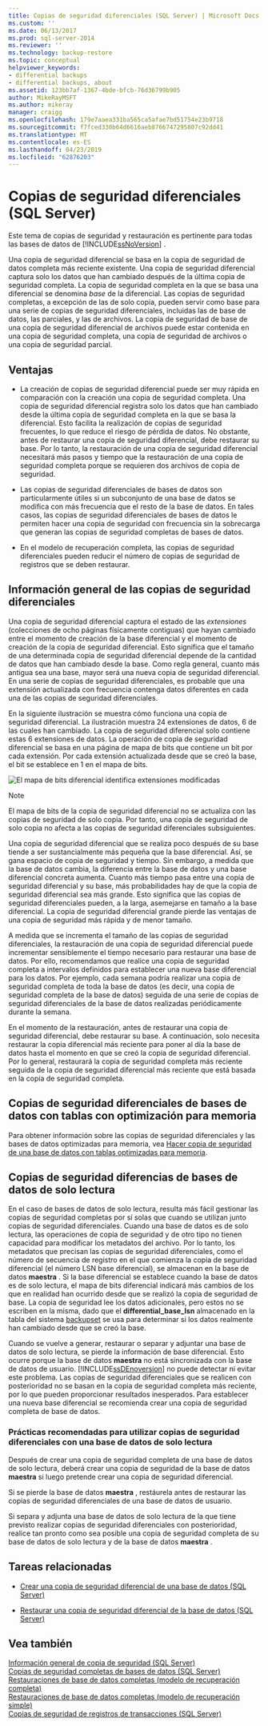 ```yaml
---
title: Copias de seguridad diferenciales (SQL Server) | Microsoft Docs
ms.custom: ''
ms.date: 06/13/2017
ms.prod: sql-server-2014
ms.reviewer: ''
ms.technology: backup-restore
ms.topic: conceptual
helpviewer_keywords:
- differential backups
- differential backups, about
ms.assetid: 123bb7af-1367-4bde-bfcb-76d36799b905
author: MikeRayMSFT
ms.author: mikeray
manager: craigg
ms.openlocfilehash: 179e7aaea331ba565ca5afae7bd51754e23b9718
ms.sourcegitcommit: f7fced330b64d6616aeb8766747295807c92dd41
ms.translationtype: MT
ms.contentlocale: es-ES
ms.lasthandoff: 04/23/2019
ms.locfileid: "62876203"
---
```

# <a name="differential-backups-sql-server"></a>Copias de seguridad diferenciales (SQL Server)
  Este tema de copias de seguridad y restauración es pertinente para todas las bases de datos de [!INCLUDE[ssNoVersion](../../includes/ssnoversion-md.md)] .  
  
 Una copia de seguridad diferencial se basa en la copia de seguridad de datos completa más reciente existente. Una copia de seguridad diferencial captura solo los datos que han cambiado después de la última copia de seguridad completa. La copia de seguridad completa en la que se basa una diferencial se denomina *base* de la diferencial. Las copias de seguridad completas, a excepción de las de solo copia, pueden servir como base para una serie de copias de seguridad diferenciales, incluidas las de base de datos, las parciales, y las de archivos. La copia de seguridad de base de una copia de seguridad diferencial de archivos puede estar contenida en una copia de seguridad completa, una copia de seguridad de archivos o una copia de seguridad parcial.  
  
  
##  <a name="Benefits"></a> Ventajas  
  
-   La creación de copias de seguridad diferencial puede ser muy rápida en comparación con la creación una copia de seguridad completa. Una copia de seguridad diferencial registra solo los datos que han cambiado desde la última copia de seguridad completa en la que se basa la diferencial. Esto facilita la realización de copias de seguridad frecuentes, lo que reduce el riesgo de pérdida de datos. No obstante, antes de restaurar una copia de seguridad diferencial, debe restaurar su base. Por lo tanto, la restauración de una copia de seguridad diferencial necesitará más pasos y tiempo que la restauración de una copia de seguridad completa porque se requieren dos archivos de copia de seguridad.  
  
-   Las copias de seguridad diferenciales de bases de datos son particularmente útiles si un subconjunto de una base de datos se modifica con más frecuencia que el resto de la base de datos. En tales casos, las copias de seguridad diferenciales de bases de datos le permiten hacer una copia de seguridad con frecuencia sin la sobrecarga que generan las copias de seguridad completas de bases de datos.  
  
-   En el modelo de recuperación completa, las copias de seguridad diferenciales pueden reducir el número de copias de seguridad de registros que se deben restaurar.  
  
##  <a name="Overview"></a> Información general de las copias de seguridad diferenciales  
 Una copia de seguridad diferencial captura el estado de las *extensiones* (colecciones de ocho páginas físicamente contiguas) que hayan cambiado entre el momento de creación de la base diferencial y el momento de creación de la copia de seguridad diferencial. Esto significa que el tamaño de una determinada copia de seguridad diferencial depende de la cantidad de datos que han cambiado desde la base. Como regla general, cuanto más antigua sea una base, mayor será una nueva copia de seguridad diferencial. En una serie de copias de seguridad diferenciales, es probable que una extensión actualizada con frecuencia contenga datos diferentes en cada una de las copias de seguridad diferenciales.  
  
 En la siguiente ilustración se muestra cómo funciona una copia de seguridad diferencial. La ilustración muestra 24 extensiones de datos, 6 de las cuales han cambiado. La copia de seguridad diferencial solo contiene estas 6 extensiones de datos. La operación de copia de seguridad diferencial se basa en una página de mapa de bits que contiene un bit por cada extensión. Por cada extensión actualizada desde que se creó la base, el bit se establece en 1 en el mapa de bits.  
  
 ![El mapa de bits diferencial identifica extensiones modificadas](../../database-engine/media/bnr-how-diff-backups-work.gif "El mapa de bits diferencial identifica extensiones modificadas")  
  
> [!NOTE]  
>  El mapa de bits de la copia de seguridad diferencial no se actualiza con las copias de seguridad de solo copia. Por tanto, una copia de seguridad de solo copia no afecta a las copias de seguridad diferenciales subsiguientes.  
  
 Una copia de seguridad diferencial que se realiza poco después de su base tiende a ser sustancialmente más pequeña que la base diferencial. Así, se gana espacio de copia de seguridad y tiempo. Sin embargo, a medida que la base de datos cambia, la diferencia entre la base de datos y una base diferencial concreta aumenta. Cuanto más tiempo pasa entre una copia de seguridad diferencial y su base, más probabilidades hay de que la copia de seguridad diferencial sea más grande. Esto significa que las copias de seguridad diferenciales pueden, a la larga, asemejarse en tamaño a la base diferencial. La copia de seguridad diferencial grande pierde las ventajas de una copia de seguridad más rápida y de menor tamaño.  
  
 A medida que se incrementa el tamaño de las copias de seguridad diferenciales, la restauración de una copia de seguridad diferencial puede incrementar sensiblemente el tiempo necesario para restaurar una base de datos. Por ello, recomendamos que realice una copia de seguridad completa a intervalos definidos para establecer una nueva base diferencial para los datos. Por ejemplo, cada semana podría realizar una copia de seguridad completa de toda la base de datos (es decir, una copia de seguridad completa de la base de datos) seguida de una serie de copias de seguridad diferenciales de la base de datos realizadas periódicamente durante la semana.  
  
 En el momento de la restauración, antes de restaurar una copia de seguridad diferencial, debe restaurar su base. A continuación, solo necesita restaurar la copia diferencial más reciente para poner al día la base de datos hasta el momento en que se creó la copia de seguridad diferencial. Por lo general, restaurará la copia de seguridad completa más reciente seguida de la copia de seguridad diferencial más reciente que está basada en la copia de seguridad completa.  
  
## <a name="differential-backups-of-databases-with-memory-optimized-tables"></a>Copias de seguridad diferenciales de bases de datos con tablas con optimización para memoria  
 Para obtener información sobre las copias de seguridad diferenciales y las bases de datos optimizadas para memoria, vea [Hacer copia de seguridad de una base de datos con tablas optimizadas para memoria](../in-memory-oltp/memory-optimized-tables.md).  
  
##  <a name="ReadOnlyDbs"></a> Copias de seguridad diferencias de bases de datos de solo lectura  
 En el caso de bases de datos de solo lectura, resulta más fácil gestionar las copias de seguridad completas por sí solas que cuando se utilizan junto copias de seguridad diferenciales. Cuando una base de datos es de solo lectura, las operaciones de copia de seguridad y de otro tipo no tienen capacidad para modificar los metadatos del archivo. Por lo tanto, los metadatos que precisan las copias de seguridad diferenciales, como el número de secuencia de registro en el que comienza la copia de seguridad diferencial (el número LSN base diferencial), se almacenan en la base de datos **maestra** . Si la base diferencial se establece cuando la base de datos es de solo lectura, el mapa de bits diferencial indicará más cambios de los que en realidad han ocurrido desde que se realizó la copia de seguridad de base. La copia de seguridad lee los datos adicionales, pero estos no se escriben en la misma, dado que el **differential_base_lsn** almacenado en la tabla del sistema [backupset](/sql/relational-databases/system-tables/backupset-transact-sql) se usa para determinar si los datos realmente han cambiado desde que se creó la base.  
  
 Cuando se vuelve a generar, restaurar o separar y adjuntar una base de datos de solo lectura, se pierde la información de base diferencial. Esto ocurre porque la base de datos **maestra** no está sincronizada con la base de datos de usuario. [!INCLUDE[ssDEnoversion](../../includes/ssdenoversion-md.md)] no puede detectar ni evitar este problema. Las copias de seguridad diferenciales que se realicen con posterioridad no se basan en la copia de seguridad completa más reciente, por lo que pueden proporcionar resultados inesperados. Para establecer una nueva base diferencial se recomienda crear una copia de seguridad completa de base de datos.  
  
### <a name="best-practices-for-using-differential-backups-with-a-read-only-database"></a>Prácticas recomendadas para utilizar copias de seguridad diferenciales con una base de datos de solo lectura  
 Después de crear una copia de seguridad completa de una base de datos de solo lectura, deberá crear una copia de seguridad de la base de datos **maestra** si luego pretende crear una copia de seguridad diferencial.  
  
 Si se pierde la base de datos **maestra** , restáurela antes de restaurar las copias de seguridad diferenciales de una base de datos de usuario.  
  
 Si separa y adjunta una base de datos de solo lectura de la que tiene previsto realizar copias de seguridad diferenciales con posterioridad, realice tan pronto como sea posible una copia de seguridad completa de su base de datos de solo lectura y de la base de datos **maestra** .  
  
##  <a name="RelatedTasks"></a> Tareas relacionadas  
  
-   [Crear una copia de seguridad diferencial de una base de datos &#40;SQL Server&#41;](create-a-differential-database-backup-sql-server.md)  
  
-   [Restaurar una copia de seguridad diferencial de la base de datos &#40;SQL Server&#41;](restore-a-differential-database-backup-sql-server.md)  
  
  
## <a name="see-also"></a>Vea también  
 [Información general de copia de seguridad &#40;SQL Server&#41;](backup-overview-sql-server.md)   
 [Copias de seguridad completas de bases de datos &#40;SQL Server&#41;](full-database-backups-sql-server.md)   
 [Restauraciones de base de datos completas &#40;modelo de recuperación completa&#41;](complete-database-restores-full-recovery-model.md)   
 [Restauraciones de base de datos completas &#40;modelo de recuperación simple&#41;](complete-database-restores-simple-recovery-model.md)   
 [Copias de seguridad de registros de transacciones &#40;SQL Server&#41;](transaction-log-backups-sql-server.md)  
  
  
